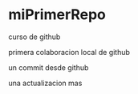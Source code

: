 # miPrimerRepo

curso de github

primera colaboracion local de github

un commit desde github

una actualizacion mas
